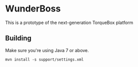 # WunderBoss

This is a prototype of the next-generation TorqueBox platform

## Building

Make sure you're using Java 7 or above.

    mvn install -s support/settings.xml
